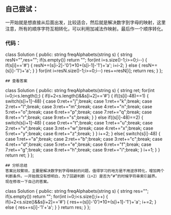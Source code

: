 ## 自己尝试：  
一开始就是想直接从后面出发，比较适合，然后就是解决数字到字母的映射，这里注意，所有的顺序字符互相转化，可以利用加减法作映射。最后作一个顺序转化。

### 代码：
class Solution {
public:
    string freqAlphabets(string s) {
        string resN="",res="";
        if(s.empty())  return "";
        for(int i=s.size()-1;i>=0;i--)
        {
            if(s[i]=='#')
            {
                resN+=(s[i-2]-'0')*10+(s[i-1]-'1')+'a';
                i=i-2;
            }
            else
            {
                resN+=(s[i]-'1')+'a';
            }
        }
        for(int i=resN.size()-1;i>=0;i--)
            res+=resN[i];
        return res;
    }
};
```
## 查看答案 
```
class Solution {
public:
    string freqAlphabets(string s) {
        string ret;
        for(int i=0;i<s.length();)
        {
            if(i+2<s.length()&&s[i+2]=='#')
            {
                if((s[i]-48)==1)
                {
                    switch(s[i+1]-48)
                    {
                        case 0:ret+="j";break;
                        case 1:ret+="k";break;
                        case 2:ret+="l";break;
                        case 3:ret+="m";break;
                        case 4:ret+="n";break;
                        case 5:ret+="o";break;
                        case 6:ret+="p";break;
                        case 7:ret+="q";break;
                        case 8:ret+="r";break;
                        case 9:ret+="s";break;
                    }
                }
                else if((s[i]-48)==2)
                {
                    switch(s[i+1]-48)
                    {
                        case 0:ret+="t";break;
                        case 1:ret+="u";break;
                        case 2:ret+="v";break;
                        case 3:ret+="w";break;
                        case 4:ret+="x";break;
                        case 5:ret+="y";break;
                        case 6:ret+="z";break;
                    }
                }
                i+=2;
            }
            else{
                switch(s[i]-48)
                {
                    case 1:ret+="a";break;
                    case 2:ret+="b";break;
                    case 3:ret+="c";break;
                    case 4:ret+="d";break;
                    case 5:ret+="e";break;
                    case 6:ret+="f";break;
                    case 7:ret+="g";break;
                    case 8:ret+="h";break;
                    case 9:ret+="i";break;
                }
                i+=1;
            }
        }
        return ret;
    }
};
```
## 分析总结
答案比较繁琐，主要是解决数字到字母映射的问题，值得学习的地方是不用逆序转化，增加两个判断条件。一开始我没有想明白，为了回避判断（i+2）是否为“#”的时候字符串索引越界。  
现在修改一下自己的答案。

```
class Solution {
public:
    string freqAlphabets(string s) {
        string res="";
        if(s.empty())  return "";
        for(int i=0;i<s.size();i++)
        {
            if(i+2<s.size()&&s[i+2]=='#')
            {
                res+=(s[i]-'0')*10+(s[i+1]-'1')+'a';
                i+=2;
            }
            else
            {
                res+=s[i]-'1'+'a';
            }
        }
        return res;
    }
};
```
